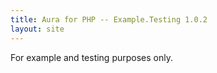 ```yaml
---
title: Aura for PHP -- Example.Testing 1.0.2
layout: site
---
```


For example and testing purposes only.
